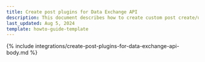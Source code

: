 ```yaml
---
title: Create post plugins for Data Exchange API
description: This document describes how to create custom post create/update plugin for the Data Exchange API.
last_updated: Aug 5, 2024
template: howto-guide-template
---
```


{% include integrations/create-post-plugins-for-data-exchange-api-body.md %}